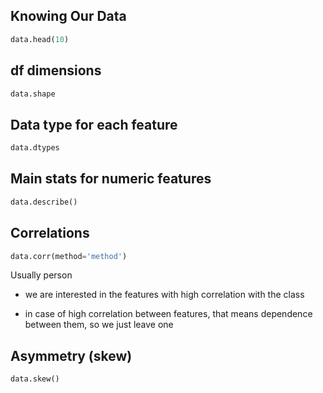 ## Knowing Our Data

```python
data.head(10)
```

## df dimensions
```python
data.shape
```
## Data type for each feature

```python
data.dtypes
```

## Main stats for numeric features
```python
data.describe()
```

## Correlations
```python
data.corr(method='method')
```
Usually person

* we are interested in the features with high correlation with the class 

* in case of high correlation between features, that means dependence between them, so we just leave one

## Asymmetry (skew)

```python
data.skew()
```